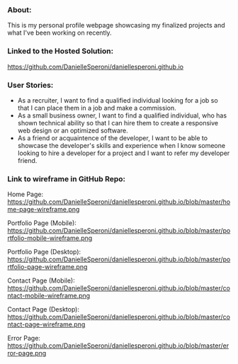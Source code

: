 ### About:
[//]: # (1 sentence description of what your project is about)
This is my personal profile webpage showcasing my finalized projects and what I've been working on recently.

[//]: # (the link to the hosted solution)
### Linked to the Hosted Solution:
https://github.com/DanielleSperoni/daniellesperoni.github.io

[//]: # (at least 3 user stories)
### User Stories:
- As a recruiter, I want to find a qualified individual looking for a job so that I can place them in a job and make a commission.
- As a small business owner, I want to find a qualified individual, who has shown technical ability so that I can hire them to create a responsive web design or an optimized software.
- As a friend or acquaintence of the developer, I want to be able to showcase the developer's skills and experience when I know someone looking to hire a developer for a project and I want to refer my developer friend.

[//]: # (link to wireframe images in your GitHub Repository -- only upload images - not project files)
### Link to wireframe in GitHub Repo:
Home Page: https://github.com/DanielleSperoni/daniellesperoni.github.io/blob/master/home-page-wireframe.png

Portfolio Page (Mobile): https://github.com/DanielleSperoni/daniellesperoni.github.io/blob/master/portfolio-mobile-wireframe.png

Portfolio Page (Desktop): https://github.com/DanielleSperoni/daniellesperoni.github.io/blob/master/portfolio-page-wireframe.png

Contact Page (Mobile): https://github.com/DanielleSperoni/daniellesperoni.github.io/blob/master/contact-mobile-wireframe.png

Contact Page (Desktop): https://github.com/DanielleSperoni/daniellesperoni.github.io/blob/master/contact-page-wireframe.png

Error Page: https://github.com/DanielleSperoni/daniellesperoni.github.io/blob/master/error-page.png
